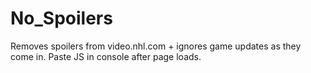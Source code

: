 No_Spoilers
===========

Removes spoilers from video.nhl.com + ignores game updates as they come in.  Paste JS in console after page loads. 
